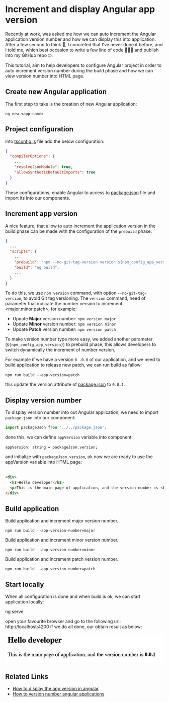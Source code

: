 # Increment and display Angular app version

Recently at work, was asked me how we can auto increment the Angular application version number and how we can display this
into application.
After a few second to think 🤔, I concreted that I've never done it before, and I told me, which best occasion to write a few line of code 👨🏽‍💻
and publish into my GitHub repo 🤓.

This tutorial, aim to help developers to configure Angular project in order to auto increment version number during the build phase
and how we can view version number into HTML page.

## Create new Angular application

The first step to take is the creation of new Angular application:

```shell
ng new <app-name>
```

## Project configuration

Into [tsconfig.js](tsconfig.json) file add the below configuration:

```json
{
  "compilerOptions": {
    ...
    "resolveJsonModule": true,
    "allowSyntheticDefaultImports": true
  }
}
```

These configurations, enable Angular to access to [package.json](package.json) file and import its
into our components.

## Increment app version

A nice feature, that allow to auto increment the application version in the
build phase can be made with the configuration of the `prebuild` phase:

```json
{
  ...
  "scripts": {
    ...
    "prebuild": "npm --no-git-tag-version version ${npm_config_app_version}",
    "build": "ng build",
    ...
  }
}
```

To do this, we use `npm version` command, with option `--no-git-tag-version`, to avoid Git tag versioning.
The `version` command, need of parameter that indicate the number version to increment <major.minor.patch>, for example:

- Update **Major** version number: `npm version major`
- Update **Minor** version number: `npm version minor`
- Update **Patch** version number: `npm version patch`

To make version number type more easy, we added another parameter (`${npm_config_app_version}`) to prebuild phase, this allows
developers to switch dynamically the increment of number version.

For example if we have a version `0
.0.0` of our application, and we need to build application to release new patch,
we can run build as fallow:

`npm run build --app-version=patch`

this update the version attribute of [package.json](package.json) to `0.0.1`.

## Display version number

To display version number into out Angular application, we need to import `package.json` into our component:

```typescript
import packageJson from '../../package.json';
```

done this, we can define `appVersion` variable into component:

`appVersion: string = packageJson.version;`

and initialize with `packageJson.version`, ok now we are ready to use
the appVarsion variable into HTML page:

```html

<div>
  <h2>Hello developer</h2>
  <p>This is the main page of application, and the version number is <b>{{appVersion}}</b></p>
</div>
```

## Build application

Build application and increment major version number.

```shell
npm run build --app-version-number=major
```

Build application and increment minor version number.

```shell
npm run build --app-version-number=minor
```

Build application and increment patch version number.

```shell
npm run build --app-version-number=patch
```

## Start locally

When all configuration is done and when build is ok, we can start application locally:

ng serve

open your favourite browser and go to the following url: http://localhost:4200
if we do all done, our obtain result as below:

![App version](docs/screen-app-version.png "App version")

## Related Links

- [How to display the app version in angular](https://stackoverflow.com/questions/34907682/how-to-display-the-app-version-in-angular)
- [How to version number angular applications](https://medium.com/@tolvaly.zs/how-to-version-number-angular-6-applications-4436c03a3bd3)
